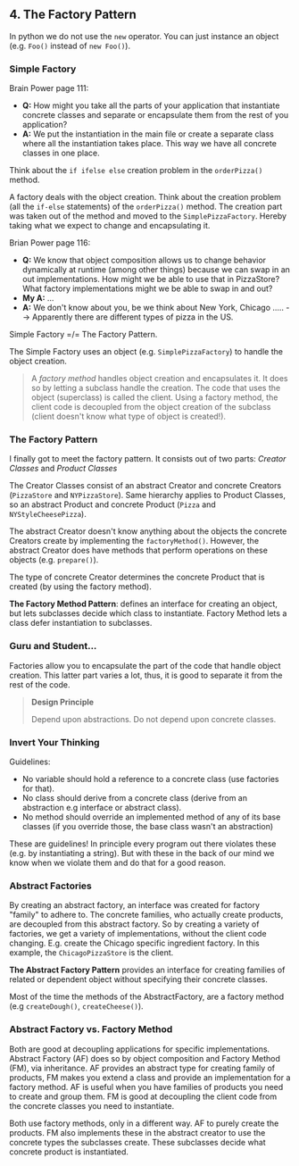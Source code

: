 ## 4. The Factory Pattern

In python we do not use the `new` operator.
You can just instance an object (e.g. `Foo()` instead of `new Foo()`).

### Simple Factory

Brain Power page 111:

- **Q:** How might you take all the parts of your application that instantiate concrete classes and separate or encapsulate them from the rest of you application?
- **A:** We put the instantiation in the main file or create a separate class where all the instantiation takes place.
This way we have all concrete classes in one place.

Think about the `if ifelse else` creation problem in the `orderPizza()` method.

A factory deals with the object creation.
Think about the creation problem (all the `if-else` statements) of the `orderPizza()` method.
The creation part was taken out of the method and moved to the `SimplePizzaFactory`.
Hereby taking what we expect to change and encapsulating it.

Brian Power page 116:

- **Q:**    We know that object composition allows us to change behavior dynamically at runtime (among other things) because we can swap in an out implementations.
            How might we be able to use that in PizzaStore?
            What factory implementations might we be able to swap in and out?
- **My A:** ...
- **A:** We don't know about you, be we think about New York, Chicago ..... --> Apparently there are different types of pizza in the US.

Simple Factory =/= The Factory Pattern.

The Simple Factory uses an object (e.g. `SimplePizzaFactory`) to handle the object creation.

>A *factory method* handles object creation and encapsulates it.
>It does so by letting a subclass handle the creation.
>The code that uses the object (superclass) is called the client.
>Using a factory method, the client code is decoupled from the object creation of the subclass (client doesn't know what type of object is created!).

### The Factory Pattern

I finally got to meet the factory pattern.
It consists out of two parts: *Creator Classes* and *Product Classes*

The Creator Classes consist of an abstract Creator and concrete Creators (`PizzaStore` and `NYPizzaStore`).
Same hierarchy applies to Product Classes, so an abstract Product and concrete Product (`Pizza` and `NYStyleCheesePizza`).

The abstract Creator doesn't know anything about the objects the concrete Creators create by implementing the `factoryMethod()`.
However, the abstract Creator does have methods that perform operations on these objects (e.g. `prepare()`).

The type of concrete Creator determines the concrete Product that is created (by using the factory method).

**The Factory Method Pattern**: defines an interface for creating an object, but lets subclasses decide which class to instantiate.
Factory Method lets a class defer instantiation to subclasses.

### Guru and Student...

Factories allow you to encapsulate the part of the code that handle object creation.
This latter part varies a lot, thus, it is good to separate it from the rest of the code.

> **Design Principle**
>
> Depend upon abstractions.
> Do not depend upon concrete classes.

### Invert Your Thinking

Guidelines:

- No variable should hold a reference to a concrete class (use factories for that).
- No class should derive from a concrete class (derive from an abstraction e.g interface or abstract class).
- No method should override an implemented method of any of its base classes (if you override those, the base class wasn't an abstraction)

These are guidelines!
In principle every program out there violates these (e.g. by instantiating a string).
But with these in the back of our mind we know when we violate them and do that for a good reason.

### Abstract Factories

By creating an abstract factory, an interface was created for factory "family" to adhere to.
The concrete families, who actually create products, are decoupled from this abstract factory.
So by creating a variety of factories, we get a variety of implementations, without the client code changing.
E.g. create the Chicago specific ingredient factory. 
In this example, the `ChicagoPizzaStore` is the client.

**The Abstract Factory Pattern** provides an interface for creating families of related or dependent object without specifying their concrete classes.

Most of the time the methods of the AbstractFactory, are a factory method (e.g `createDough()`, `createCheese()`).

### Abstract Factory vs. Factory Method

Both are good at decoupling applications for specific implementations.
Abstract Factory (AF) does so by object composition and Factory Method (FM), via inheritance. 
AF provides an abstract type for creating family of products, FM makes you extend a class and provide an implementation for a factory method.
AF is useful when you have families of products you need to create and group them.
FM is good at decoupling the client code from the concrete classes you need to instantiate.

Both use factory methods, only in a different way.
AF to purely create the products.
FM also implements these in the abstract creator to use the concrete types the subclasses create.
These subclasses decide what concrete product is instantiated.


